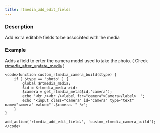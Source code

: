 ```yaml
---
title: rtmedia_add_edit_fields
---
```


### Description


Add extra editable fields to be associated with the media.


### Example


Adds a field to enter the camera model used to take the photo. ( Check [rtmedia_after_update_media](https://rtcamp.com/rtmedia/docs/developer/rtmedia-hooks/rtmedia_after_update_media/) )


    
    <code>function custom_rtmedia_camera_build($type) {
        if ( $type == 'photo' ) {
            global $rtmedia_media;
            $id = $rtmedia_media->id;
            $camera = get_rtmedia_meta($id,'camera');
            echo '<br /><br /><label for="camera">Camera</label>  ';
            echo '<input class="camera" id="camera" type="text" name="camera" value="'.$camera.'" />';
        }
    }
    
    add_action('rtmedia_add_edit_fields', 'custom_rtmedia_camera_build');</code>
